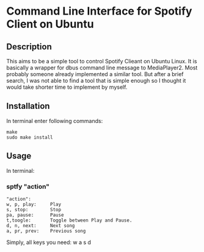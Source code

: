 # Command Line Interface for Spotify Client on Ubuntu

## Description
This aims to be a simple tool to control Spotify Clieant on Ubuntu Linux. It is basically a wrapper for dbus command line message to MediaPlayer2.
Most probably someone already implemented a similar tool. But after a brief search, I was not able to find a tool that is simple enough so I thought it would take shorter time to implement by myself.

## Installation
In terminal enter following commands:

	make
	sudo make install

## Usage
In terminal: 

### sptfy "action"

	"action":	
	w, p, play:		Play
	s, stop:		Stop
	pa, pause:		Pause
	t,toogle:		Toggle between Play and Pause.
	d, n, next:		Next song
	a, pr, prev:	Previous song

Simply, all keys you need:	w a s d 